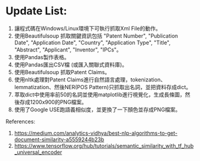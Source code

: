 # Update List:
1. 讓程式碼在Windows/Linux環境下可執行抓取Xml File的動作。
2. 使用Beautifulsoup 抓取關鍵資訊包括 "Patent Number", "Publication Date", "Application Date", "Country", "Application Type", "Title", "Abstract", "Applicant", "Inventor", "IPCs"。
3. 使用Pandas製作表格。
4. 使用Pandas匯出CSV檔 (或匯入關聯式資料庫)。
5. 使用Beautifulsoup 抓取Patent Claims。
6. 使用nltk處理對Patent Claims進行自然語言處理，tokenization、lemmatization、然後NER(POS Pattern)只抓取出名詞，並把資料存成dict。
7. 萃取dict中使用率前50的名詞並使用matplotlib進行視覺化，生成長條圖，然後存成1200x900的PNG檔案。
8. 使用了Google USE跑語義相似度，並更換了一下顏色並存成PNG檔案。

References:
1. https://medium.com/analytics-vidhya/best-nlp-algorithms-to-get-document-similarity-a5559244b23b
2. https://www.tensorflow.org/hub/tutorials/semantic_similarity_with_tf_hub_universal_encoder
